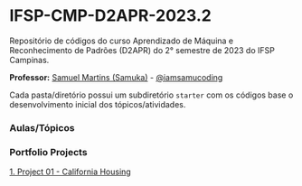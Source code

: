 # IFSP-CMP-D2APR-2023.2
Repositório de códigos do curso Aprendizado de Máquina e Reconhecimento de Padrões (D2APR) do 2° semestre de 2023 do IFSP Campinas.

**Professor:** [Samuel Martins (Samuka)](http://samucoding.com/) - [@iamsamucoding](https://github.com/iamsamucoding)

Cada pasta/diretório possui um subdiretório `starter` com os códigos base o desenvolvimento inicial dos tópicos/atividades.

### Aulas/Tópicos

### Portfolio Projects
[1. Project 01 - California Housing](./portfolio/project-01_regression_California-housing-prices)
